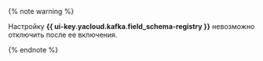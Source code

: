 {% note warning %}

Настройку **{{ ui-key.yacloud.kafka.field_schema-registry }}** невозможно отключить после ее включения.

{% endnote %}
